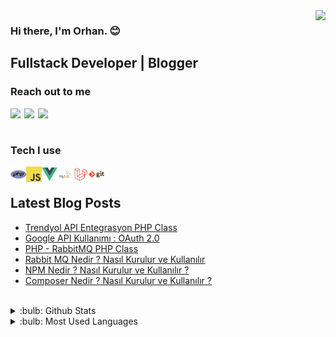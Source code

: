 <img src="https://media0.giphy.com/media/Le5BxgkiTShtS/giphy.gif?cid=ecf05e47bupmn8m9mwo2y3erich3zl7uu41opxrn216kdv8c&rid=giphy.gif&ct=g" align="right" height="400">

### Hi there, I'm Orhan. :blush:

## Fullstack Developer | Blogger

### Reach out to me

[<img  width="22" src="https://unpkg.com/simple-icons@v4/icons/instagram.svg" align="left" />][instagram]
[<img  width="22" src="https://unpkg.com/simple-icons@v4/icons/twitter.svg" align="left" />][twitter]
[<img  width="22" src="https://unpkg.com/simple-icons@v4/icons/linkedin.svg" align="left" />][linkedin]

<br />
<br />

### Tech I use

<img align="left" src="https://raw.githubusercontent.com/github/explore/80688e429a7d4ef2fca1e82350fe8e3517d3494d/topics/php/php.png" width="25" height="25" />
<img align="left"  src="https://raw.githubusercontent.com/github/explore/80688e429a7d4ef2fca1e82350fe8e3517d3494d/topics/javascript/javascript.png" width="25" height="25" />
<img align="left" src="https://raw.githubusercontent.com/github/explore/80688e429a7d4ef2fca1e82350fe8e3517d3494d/topics/vue/vue.png" width="25" height="25" />
<img align="left" src="https://raw.githubusercontent.com/github/explore/80688e429a7d4ef2fca1e82350fe8e3517d3494d/topics/mysql/mysql.png" width="25" height="25" />
<img align="left" src="https://raw.githubusercontent.com/github/explore/80688e429a7d4ef2fca1e82350fe8e3517d3494d/topics/laravel/laravel.png" width="25" height="25" />
<img align="left" src="https://raw.githubusercontent.com/github/explore/80688e429a7d4ef2fca1e82350fe8e3517d3494d/topics/git/git.png" width="25" height="25" />

<br />

## Latest Blog Posts

<!-- BLOG-POST-LIST:START -->
- [Trendyol API Entegrasyon PHP Class](https://orhanmusellim.com/trendyol-api-entegrasyon-php-class)
- [Google API Kullanımı : OAuth 2.0](https://orhanmusellim.com/google-api-kullanimi-oauth-2-0)
- [PHP - RabbitMQ PHP Class](https://orhanmusellim.com/php-rabbitmq-php-class)
- [Rabbit MQ Nedir ? Nasıl Kurulur ve Kullanılır](https://orhanmusellim.com/rabbit-mq-nedir-nasil-kurulur-ve-kullanilir)
- [NPM Nedir ? Nasıl Kurulur ve Kullanılır ?](https://orhanmusellim.com/npm-nedir-nasil-kurulur-ve-kullanilir)
- [Composer Nedir ? Nasıl Kurulur ve Kullanılır ?](https://orhanmusellim.com/composer-nedir-nasil-kurulur-ve-kullanilir)
<!-- BLOG-POST-LIST:END -->

<br />

<details>
<summary>:bulb: Github Stats</summary>
<img src="https://github-readme-stats.vercel.app/api?username=orhanmusellim&theme=radical&count_private=true" >
</details>

<details>
<summary>:bulb:  Most Used Languages</summary>
<img src="https://github-readme-stats.vercel.app/api/top-langs/?username=orhanmusellim&layout=compact" >
</details>

[instagram]: https://www.instagram.com/musellimorhan/
[twitter]: https://twitter.com/OrhanMusellim
[linkedin]: https://www.linkedin.com/in/orhanmusellim/
